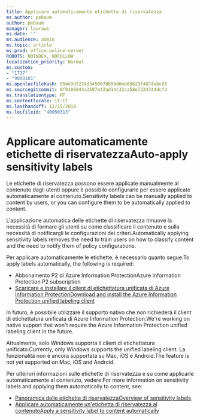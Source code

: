 ```yaml
---
title: Applicare automaticamente etichette di riservatezza
ms.author: pebaum
author: pebaum
manager: laurawi
ms.date: ''
ms.audience: admin
ms.topic: article
ms.prod: office-online-server
ROBOTS: NOINDEX, NOFOLLOW
localization_priority: Normal
ms.custom:
- "1737"
- "9000181"
ms.openlocfilehash: 95de9df224d3450678b56d04e6d823f4874abcd5
ms.sourcegitcommit: 0f0186044a3597e42ad14c32ca58e7224344dcfa
ms.translationtype: MT
ms.contentlocale: it-IT
ms.lasthandoff: 12/15/2019
ms.locfileid: "40050313"
---
```

# <a name="auto-apply-sensitivity-labels"></a><span data-ttu-id="b64da-102">Applicare automaticamente etichette di riservatezza</span><span class="sxs-lookup"><span data-stu-id="b64da-102">Auto-apply sensitivity labels</span></span>

<span data-ttu-id="b64da-103">Le etichette di riservatezza possono essere applicate manualmente al contenuto dagli utenti oppure è possibile configurarle per essere applicate automaticamente al contenuto.</span><span class="sxs-lookup"><span data-stu-id="b64da-103">Sensitivity labels can be manually applied to content by users, or you can configure them to be automatically applied to content.</span></span>

<span data-ttu-id="b64da-104">L'applicazione automatica delle etichette di riservatezza rimuove la necessità di formare gli utenti su come classificare il contenuto e sulla necessità di notificargli le configurazioni dei criteri.</span><span class="sxs-lookup"><span data-stu-id="b64da-104">Automatically applying sensitivity labels removes the need to train users on how to classify content and the need to notify them of policy configurations.</span></span>

<span data-ttu-id="b64da-105">Per applicare automaticamente le etichette, è necessario quanto segue:</span><span class="sxs-lookup"><span data-stu-id="b64da-105">To apply labels automatically, the following is required:</span></span>

- <span data-ttu-id="b64da-106">Abbonamento P2 di Azure Information Protection</span><span class="sxs-lookup"><span data-stu-id="b64da-106">Azure Information Protection P2 subscription</span></span>
- [<span data-ttu-id="b64da-107">Scaricare e installare il client di etichettatura unificata di Azure Information Protection</span><span class="sxs-lookup"><span data-stu-id="b64da-107">Download and install the Azure Information Protection unified labeling client</span></span>](https://docs.microsoft.com/azure/information-protection/rms-client/install-unifiedlabelingclient-app)

<span data-ttu-id="b64da-108">In futuro, è possibile utilizzare il supporto nativo che non richiederà il client di etichettatura unificata di Azure Information Protection.</span><span class="sxs-lookup"><span data-stu-id="b64da-108">We're working on native support that won't require the Azure Information Protection unified labeling client in the future.</span></span>

<span data-ttu-id="b64da-109">Attualmente, solo Windows supporta il client di etichettatura unificato.</span><span class="sxs-lookup"><span data-stu-id="b64da-109">Currently, only Windows supports the unified labeling client.</span></span>  <span data-ttu-id="b64da-110">La funzionalità non è ancora supportata su Mac, iOS e Android.</span><span class="sxs-lookup"><span data-stu-id="b64da-110">The feature is not yet supported on Mac, iOS and Android.</span></span>

<span data-ttu-id="b64da-111">Per ulteriori informazioni sulle etichette di riservatezza e su come applicarle automaticamente al contenuto, vedere:</span><span class="sxs-lookup"><span data-stu-id="b64da-111">For more information on sensitivity labels and applying them automatically to content,  see:</span></span>

- [<span data-ttu-id="b64da-112">Panoramica delle etichette di riservatezza</span><span class="sxs-lookup"><span data-stu-id="b64da-112">Overview of sensitivity labels</span></span>](https://docs.microsoft.com/office365/securitycompliance/sensitivity-labels)
- [<span data-ttu-id="b64da-113">Applicare automaticamente un'etichetta di riservatezza al contenuto</span><span class="sxs-lookup"><span data-stu-id="b64da-113">Apply a sensitivity label to content automatically</span></span>](https://docs.microsoft.com/office365/securitycompliance/apply_sensitivity_label_automatically)